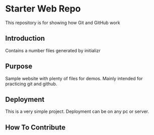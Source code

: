 # Starter Web Repo

This repository is for showing how Git and GitHub work

## Introduction

Contains a number files generated by initializr

## Purpose

Sample website with plenty of files for demos. Mainly intended for practicing git and github.

## Deployment

This is a very simple project. Deployment can be on any pc or server.

## How To Contribute